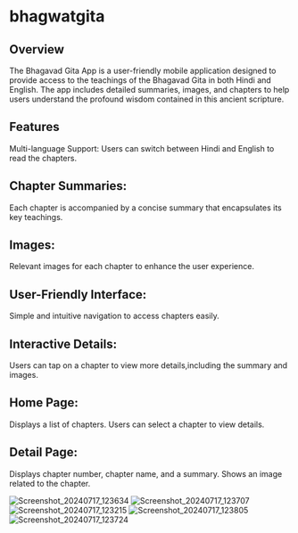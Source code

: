 # bhagwatgita

## Overview
The Bhagavad Gita App is a user-friendly mobile application designed to provide access to the teachings of the Bhagavad Gita in both Hindi and English. The app includes detailed summaries, images, and chapters to help users understand the profound wisdom contained in this ancient scripture.

## Features
Multi-language Support: Users can switch between Hindi and English to read the
chapters.

## Chapter Summaries: 
Each chapter is accompanied by a concise summary that encapsulates its key teachings.

## Images: 
Relevant images for each chapter to enhance the user experience.

## User-Friendly Interface: 
Simple and intuitive navigation to access chapters easily.

## Interactive Details: 
Users can tap on a chapter to view more details,including the summary and 
images.

## Home Page:

Displays a list of chapters.
Users can select a chapter to view details.

## Detail Page:

Displays chapter number, chapter name, and a summary.
Shows an image related to the chapter.

![Screenshot_20240717_123634](https://github.com/user-attachments/assets/d71adb18-8fc6-4719-aaf4-2ccc363d2ee7)
![Screenshot_20240717_123707](https://github.com/user-attachments/assets/a5626f7c-262a-42c5-98fc-fbd199484c2c)
![Screenshot_20240717_123215](https://github.com/user-attachments/assets/27d9f3b1-7ae0-4965-a4e5-e88221a3a081)
![Screenshot_20240717_123805](https://github.com/user-attachments/assets/db6cc49e-7cf7-477b-be48-a8b08dd34f3a)
![Screenshot_20240717_123724](https://github.com/user-attachments/assets/64f3213c-4db1-40c1-8e3c-be1320133eb0)
